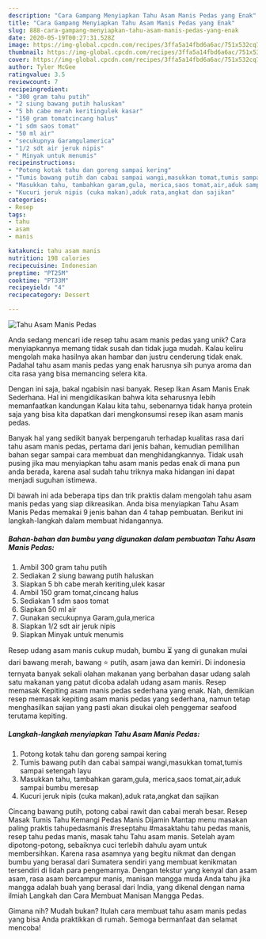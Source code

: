 ```yaml
---
description: "Cara Gampang Menyiapkan Tahu Asam Manis Pedas yang Enak"
title: "Cara Gampang Menyiapkan Tahu Asam Manis Pedas yang Enak"
slug: 888-cara-gampang-menyiapkan-tahu-asam-manis-pedas-yang-enak
date: 2020-05-19T00:27:31.528Z
image: https://img-global.cpcdn.com/recipes/3ffa5a14fbd6a6ac/751x532cq70/tahu-asam-manis-pedas-foto-resep-utama.jpg
thumbnail: https://img-global.cpcdn.com/recipes/3ffa5a14fbd6a6ac/751x532cq70/tahu-asam-manis-pedas-foto-resep-utama.jpg
cover: https://img-global.cpcdn.com/recipes/3ffa5a14fbd6a6ac/751x532cq70/tahu-asam-manis-pedas-foto-resep-utama.jpg
author: Tyler McGee
ratingvalue: 3.5
reviewcount: 7
recipeingredient:
- "300 gram tahu putih"
- "2 siung bawang putih haluskan"
- "5 bh cabe merah keritingulek kasar"
- "150 gram tomatcincang halus"
- "1 sdm saos tomat"
- "50 ml air"
- "secukupnya Garamgulamerica"
- "1/2 sdt air jeruk nipis"
- " Minyak untuk menumis"
recipeinstructions:
- "Potong kotak tahu dan goreng sampai kering"
- "Tumis bawang putih dan cabai sampai wangi,masukkan tomat,tumis sampai setengah layu"
- "Masukkan tahu, tambahkan garam,gula, merica,saos tomat,air,aduk sampai bumbu meresap"
- "Kucuri jeruk nipis (cuka makan),aduk rata,angkat dan sajikan"
categories:
- Resep
tags:
- tahu
- asam
- manis

katakunci: tahu asam manis 
nutrition: 198 calories
recipecuisine: Indonesian
preptime: "PT25M"
cooktime: "PT33M"
recipeyield: "4"
recipecategory: Dessert

---
```



![Tahu Asam Manis Pedas](https://img-global.cpcdn.com/recipes/3ffa5a14fbd6a6ac/751x532cq70/tahu-asam-manis-pedas-foto-resep-utama.jpg)

Anda sedang mencari ide resep tahu asam manis pedas yang unik? Cara menyiapkannya memang tidak susah dan tidak juga mudah. Kalau keliru mengolah maka hasilnya akan hambar dan justru cenderung tidak enak. Padahal tahu asam manis pedas yang enak harusnya sih punya aroma dan cita rasa yang bisa memancing selera kita.

Dengan ini saja, bakal ngabisin nasi banyak. Resep Ikan Asam Manis Enak Sederhana. Hal ini mengidikasikan bahwa kita seharusnya lebih memanfaatkan kandungan Kalau kita tahu, sebenarnya tidak hanya protein saja yang bisa kita dapatkan dari mengkonsumsi resep ikan asam manis pedas.

Banyak hal yang sedikit banyak berpengaruh terhadap kualitas rasa dari tahu asam manis pedas, pertama dari jenis bahan, kemudian pemilihan bahan segar sampai cara membuat dan menghidangkannya. Tidak usah pusing jika mau menyiapkan tahu asam manis pedas enak di mana pun anda berada, karena asal sudah tahu triknya maka hidangan ini dapat menjadi suguhan istimewa.


Di bawah ini ada beberapa tips dan trik praktis dalam mengolah tahu asam manis pedas yang siap dikreasikan. Anda bisa menyiapkan Tahu Asam Manis Pedas memakai 9 jenis bahan dan 4 tahap pembuatan. Berikut ini langkah-langkah dalam membuat hidangannya.

<!--inarticleads1-->

##### Bahan-bahan dan bumbu yang digunakan dalam pembuatan Tahu Asam Manis Pedas:

1. Ambil 300 gram tahu putih
1. Sediakan 2 siung bawang putih haluskan
1. Siapkan 5 bh cabe merah keriting,ulek kasar
1. Ambil 150 gram tomat,cincang halus
1. Sediakan 1 sdm saos tomat
1. Siapkan 50 ml air
1. Gunakan secukupnya Garam,gula,merica
1. Siapkan 1/2 sdt air jeruk nipis
1. Siapkan  Minyak untuk menumis


Resep udang asam manis cukup mudah, bumbu ⏳ yang di gunakan mulai dari bawang merah, bawang ⭐ putih, asam jawa dan kemiri. Di indonesia ternyata banyak sekali olahan makanan yang berbahan dasar udang salah satu makanan yang patut dicoba adalah udang asam manis. Resep memasak Kepiting asam manis pedas sederhana yang enak. Nah, demikian resep memasak kepiting asam manis pedas yang sederhana, namun tetap menghasilkan sajian yang pasti akan disukai oleh penggemar seafood terutama kepiting. 

<!--inarticleads2-->

##### Langkah-langkah menyiapkan Tahu Asam Manis Pedas:

1. Potong kotak tahu dan goreng sampai kering
1. Tumis bawang putih dan cabai sampai wangi,masukkan tomat,tumis sampai setengah layu
1. Masukkan tahu, tambahkan garam,gula, merica,saos tomat,air,aduk sampai bumbu meresap
1. Kucuri jeruk nipis (cuka makan),aduk rata,angkat dan sajikan


Cincang bawang putih, potong cabai rawit dan cabai merah besar. Resep Masak Tumis Tahu Kemangi Pedas Manis Dijamin Mantap menu masakan paling praktis tahupedasmanis #reseptahu #masaktahu tahu pedas manis, resep tahu pedas manis, masak tahu Tahu asam manis. Setelah ayam dipotong-potong, sebaiknya cuci terlebih dahulu ayam untuk membersihkan. Karena rasa asamnya yang begitu nikmat dan dengan bumbu yang berasal dari Sumatera sendiri yang membuat kenikmatan tersendiri di lidah para pengemarnya. Dengan tekstur yang kenyal dan asam asam, rasa asam bercampur manis, manisan mangga muda Anda tahu jika mangga adalah buah yang berasal dari India, yang dikenal dengan nama ilmiah Langkah dan Cara Membuat Manisan Mangga Pedas. 

Gimana nih? Mudah bukan? Itulah cara membuat tahu asam manis pedas yang bisa Anda praktikkan di rumah. Semoga bermanfaat dan selamat mencoba!
